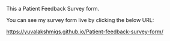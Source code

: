 This a Patient Feedback Survey form.

You can see my survey form live by clicking the below URL:

https://yuvalakshmigs.github.io/Patient-feedback-survey-form/
